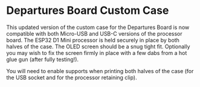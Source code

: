 # Departures Board Custom Case

This updated version of the custom case for the Departures Board is now compatible with both Micro-USB and USB-C versions of the processor board. The ESP32 D1 Mini processor is held securely in place by both halves of the case. The OLED screen should be a snug tight fit.  Optionally you may wish to fix the screen firmly in place with a few dabs from a hot glue gun (after fully testing!).

You will need to enable supports when printing both halves of the case (for the USB socket and for the processor retaining clip).
